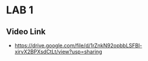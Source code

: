 # LAB 1

## Video Link 

- https://drive.google.com/file/d/1rZnkN92opbbLSFBl-xirvX2BPXsdCtLt/view?usp=sharing


